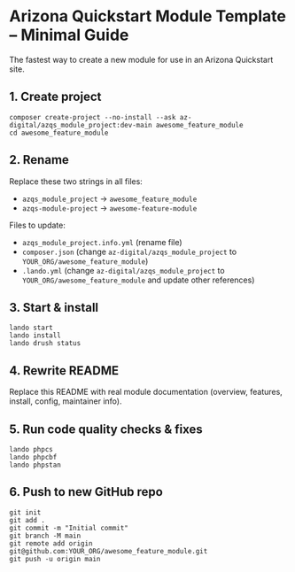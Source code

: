 # Arizona Quickstart Module Template – Minimal Guide

The fastest way to create a new module for use in an Arizona Quickstart site.

## 1. Create project
```
composer create-project --no-install --ask az-digital/azqs_module_project:dev-main awesome_feature_module
cd awesome_feature_module
```

## 2. Rename
Replace these two strings in all files:
- `azqs_module_project` → `awesome_feature_module`
- `azqs-module-project` → `awesome-feature-module`

Files to update:
- `azqs_module_project.info.yml` (rename file)
- `composer.json` (change `az-digital/azqs_module_project` to `YOUR_ORG/awesome_feature_module`)
- `.lando.yml` (change `az-digital/azqs_module_project` to `YOUR_ORG/awesome_feature_module` and update other references)

## 3. Start & install
```
lando start
lando install
lando drush status
```

## 4. Rewrite README
Replace this README with real module documentation (overview, features, install, config, maintainer info).

## 5. Run code quality checks & fixes
```
lando phpcs
lando phpcbf
lando phpstan
```

## 6. Push to new GitHub repo
```
git init
git add .
git commit -m "Initial commit"
git branch -M main
git remote add origin git@github.com:YOUR_ORG/awesome_feature_module.git
git push -u origin main
```



